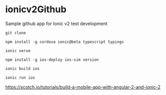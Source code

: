 # ionicv2Github
Sample github app for Ionic v2 test development

```git clone```

```npm install -g cordova ionic@beta typescript typings```

```ionic serve```

```npm install -g ios-deploy ios-sim version```

```ionic build ios```

```ionic run ios```


https://scotch.io/tutorials/build-a-mobile-app-with-angular-2-and-ionic-2
